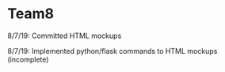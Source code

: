 # Team8

8/7/19: Committed HTML mockups

8/7/19: Implemented python/flask commands to HTML mockups (incomplete)
